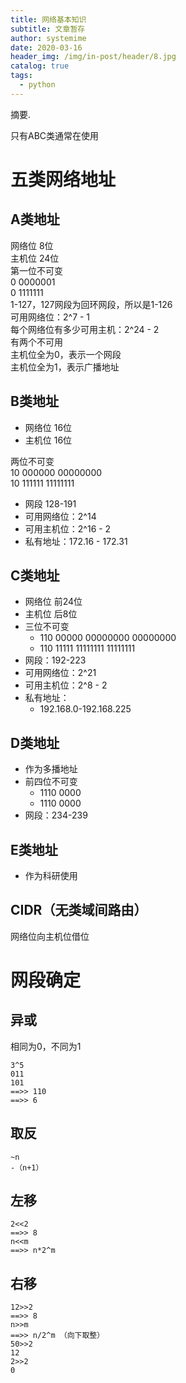 ```yaml
---
title: 网络基本知识
subtitle: 文章暂存
author: systemime
date: 2020-03-16
header_img: /img/in-post/header/8.jpg
catalog: true
tags:
  - python
---
```

摘要.

<!-- more -->
只有ABC类通常在使用<br />
<a name="3sg2f"></a>
# 五类网络地址
<a name="hawqH"></a>
## A类地址
网络位 8位<br />主机位 24位<br />第一位不可变<br />0 0000001<br />0 1111111<br />1-127，127网段为回环网段，所以是1-126<br />可用网络位：2^7 - 1<br />每个网络位有多少可用主机：2^24 - 2<br />有两个不可用<br />主机位全为0，表示一个网段<br />主机位全为1，表示广播地址<br />

<a name="K4RM8"></a>
## B类地址

- 网络位 16位
- 主机位 16位

两位不可变<br />10 000000 00000000<br />10 111111 11111111

- 网段 128-191
- 可用网络位：2^14
- 可用主机位：2^16 - 2
- 私有地址：172.16 - 172.31
<a name="dIju0"></a>
## C类地址

- 网络位 前24位
- 主机位 后8位
- 三位不可变
   - 110 00000 00000000 00000000
   - 110 11111 11111111 11111111
- 网段：192-223
- 可用网络位：2^21
- 可用主机位：2^8 - 2
- 私有地址：
   - 192.168.0-192.168.225
<a name="MGne5"></a>
## D类地址

- 作为多播地址
- 前四位不可变
   - 1110 0000
   - 1110 0000
- 网段：234-239
<a name="zDbx0"></a>
## E类地址

- 作为科研使用
<a name="ggyS9"></a>
## CIDR（无类域间路由）
网络位向主机位借位
<a name="2PwYB"></a>
# 网段确定
<a name="shSb7"></a>
## 异或
相同为0，不同为1
```
3^5
011
101
==>> 110
==>> 6
```
<a name="XZpFP"></a>
## 取反
```
~n
-（n+1）
```
<a name="J6FQB"></a>
## 左移
```
2<<2
==>> 8
n<<m
==>> n*2^m
```
<a name="D2sSA"></a>
## 右移
```
12>>2
==>> 8
n>>m
==>> n/2^m （向下取整）
50>>2
12
2>>2
0
```
<a name="xZ2IQ"></a>
## 
